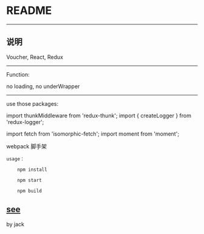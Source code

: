 # README
----
## 说明

Voucher, React, Redux

----
Function:

no loading, no underWrapper

----
use those packages:

import thunkMiddleware from 'redux-thunk';
import { createLogger } from 'redux-logger';

import fetch from 'isomorphic-fetch';
import moment from 'moment';


webpack 脚手架

    usage：
    
        npm install 
        
        npm start 
        
        npm build 
   
[see](http://www.jianshu.com/p/42e11515c10f)
----
        
by jack

